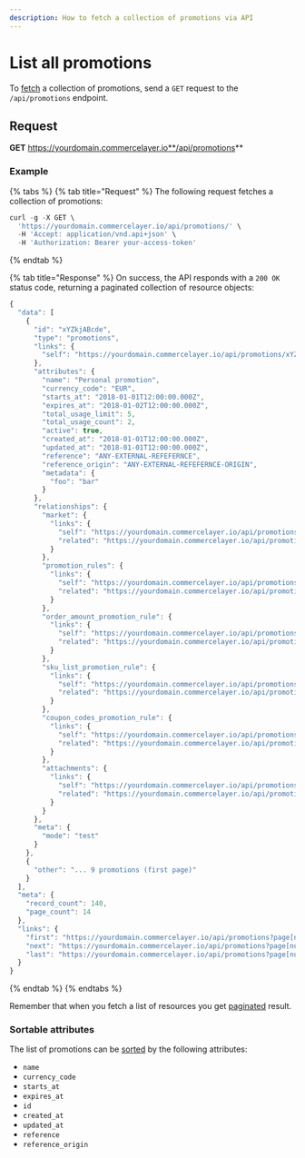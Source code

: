 ```yaml
---
description: How to fetch a collection of promotions via API
---
```


# List all promotions

To [fetch](https://docs.commercelayer.io/developers/fetching-resources) a collection of promotions, send a `GET` request to the `/api/promotions` endpoint.

## Request

**GET** https://yourdomain.commercelayer.io**/api/promotions**

### **Example**

{% tabs %}
{% tab title="Request" %}
The following request fetches a collection of promotions:

```javascript
curl -g -X GET \
  'https://yourdomain.commercelayer.io/api/promotions/' \
  -H 'Accept: application/vnd.api+json' \
  -H 'Authorization: Bearer your-access-token'
```
{% endtab %}

{% tab title="Response" %}
On success, the API responds with a `200 OK` status code, returning a paginated collection of resource objects:

```javascript
{
  "data": [
    {
      "id": "xYZkjABcde",
      "type": "promotions",
      "links": {
        "self": "https://yourdomain.commercelayer.io/api/promotions/xYZkjABcde"
      },
      "attributes": {
        "name": "Personal promotion",
        "currency_code": "EUR",
        "starts_at": "2018-01-01T12:00:00.000Z",
        "expires_at": "2018-01-02T12:00:00.000Z",
        "total_usage_limit": 5,
        "total_usage_count": 2,
        "active": true,
        "created_at": "2018-01-01T12:00:00.000Z",
        "updated_at": "2018-01-01T12:00:00.000Z",
        "reference": "ANY-EXTERNAL-REFEFERNCE",
        "reference_origin": "ANY-EXTERNAL-REFEFERNCE-ORIGIN",
        "metadata": {
          "foo": "bar"
        }
      },
      "relationships": {
        "market": {
          "links": {
            "self": "https://yourdomain.commercelayer.io/api/promotions/xYZkjABcde/relationships/market",
            "related": "https://yourdomain.commercelayer.io/api/promotions/xYZkjABcde/market"
          }
        },
        "promotion_rules": {
          "links": {
            "self": "https://yourdomain.commercelayer.io/api/promotions/xYZkjABcde/relationships/promotion_rules",
            "related": "https://yourdomain.commercelayer.io/api/promotions/xYZkjABcde/promotion_rules"
          }
        },
        "order_amount_promotion_rule": {
          "links": {
            "self": "https://yourdomain.commercelayer.io/api/promotions/xYZkjABcde/relationships/order_amount_promotion_rule",
            "related": "https://yourdomain.commercelayer.io/api/promotions/xYZkjABcde/order_amount_promotion_rule"
          }
        },
        "sku_list_promotion_rule": {
          "links": {
            "self": "https://yourdomain.commercelayer.io/api/promotions/xYZkjABcde/relationships/sku_list_promotion_rule",
            "related": "https://yourdomain.commercelayer.io/api/promotions/xYZkjABcde/sku_list_promotion_rule"
          }
        },
        "coupon_codes_promotion_rule": {
          "links": {
            "self": "https://yourdomain.commercelayer.io/api/promotions/xYZkjABcde/relationships/coupon_codes_promotion_rule",
            "related": "https://yourdomain.commercelayer.io/api/promotions/xYZkjABcde/coupon_codes_promotion_rule"
          }
        },
        "attachments": {
          "links": {
            "self": "https://yourdomain.commercelayer.io/api/promotions/xYZkjABcde/relationships/attachments",
            "related": "https://yourdomain.commercelayer.io/api/promotions/xYZkjABcde/attachments"
          }
        }
      },
      "meta": {
        "mode": "test"
      }
    },
    {
      "other": "... 9 promotions (first page)"
    }
  ],
  "meta": {
    "record_count": 140,
    "page_count": 14
  },
  "links": {
    "first": "https://yourdomain.commercelayer.io/api/promotions?page[number]=1&page[size]=10",
    "next": "https://yourdomain.commercelayer.io/api/promotions?page[number]=2&page[size]=10",
    "last": "https://yourdomain.commercelayer.io/api/promotions?page[number]=14&page[size]=10"
  }
}
```
{% endtab %}
{% endtabs %}

Remember that when you fetch a list of resources you get [paginated](https://docs.commercelayer.io/developers/pagination) result.

### Sortable attributes

The list of promotions can be [sorted](https://docs.commercelayer.io/developers/sorting-results) by the following attributes:

* `name`
* `currency_code`
* `starts_at`
* `expires_at`
* `id`
* `created_at`
* `updated_at`
* `reference`
* `reference_origin`
